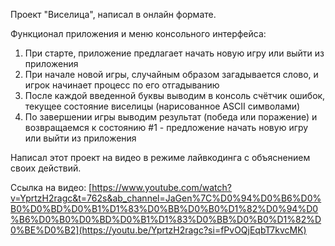 Проект "Виселица", написал в онлайн формате.

Функционал приложения и меню консольного интерфейса:

1. При старте, приложение предлагает начать новую игру или выйти из приложения
2. При начале новой игры, случайным образом загадывается слово, и игрок начинает процесс по его отгадыванию
3. После каждой введенной буквы выводим в консоль счётчик ошибок, текущее состояние виселицы (нарисованное ASCII символами)
4. По завершении игры выводим результат (победа или поражение) и возвращаемся к состоянию #1 - предложение начать новую игру или выйти из приложения

Написал этот проект на видео в режиме лайвкодинга с объяснением своих действий.

Ссылка на видео: [https://www.youtube.com/watch?v=YprtzH2ragc&t=762s&ab_channel=JaGen%7C%D0%94%D0%B6%D0%B0%D0%BD%D0%B1%D1%83%D0%BB%D0%B0%D1%82%D0%94%D0%B6%D0%B0%D0%BD%D0%B1%D1%83%D0%BB%D0%B0%D1%82%D0%BE%D0%B2](https://youtu.be/YprtzH2ragc?si=fPvOQjEqbT7kvcMK)
